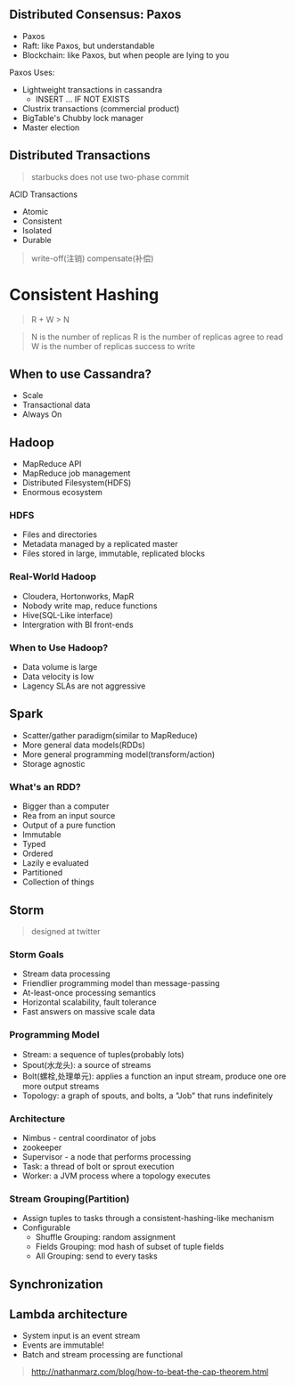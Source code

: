## Distributed Consensus: Paxos

+ Paxos
+ Raft: like Paxos, but understandable
+ Blockchain: like Paxos, but when people are lying to you

Paxos Uses:

+ Lightweight transactions in cassandra
  + INSERT  ... IF NOT EXISTS
+ Clustrix transactions (commercial product)
+ BigTable's Chubby lock manager
+ Master election

## Distributed Transactions

> starbucks does not use two-phase commit

ACID Transactions

+ Atomic
+ Consistent
+ Isolated
+ Durable

> write-off(注销)
> compensate(补偿)

# Consistent Hashing


> R + W > N

> N is the number of replicas
> R is the number of replicas agree to read
> W is the number of replicas success to write


## When to use Cassandra?

+ Scale
+ Transactional data
+ Always On


## Hadoop

+ MapReduce API
+ MapReduce job management
+ Distributed Filesystem(HDFS)
+ Enormous ecosystem

### HDFS

+ Files and directories
+ Metadata managed by a replicated master
+ Files stored in large, immutable, replicated blocks


### Real-World Hadoop

+ Cloudera, Hortonworks, MapR
+ Nobody write map, reduce functions
+ Hive(SQL-Like interface)
+ Intergration with BI front-ends

### When to Use Hadoop?

+ Data volume is large
+ Data velocity is low
+ Lagency SLAs are not aggressive

## Spark

+ Scatter/gather paradigm(similar to MapReduce)
+ More general data models(RDDs)
+ More general programming model(transform/action)
+ Storage agnostic

### What's an RDD?

+ Bigger than a computer
+ Rea from an input source
+ Output of a pure function
+ Immutable
+ Typed
+ Ordered
+ Lazily e evaluated
+ Partitioned
+ Collection of things

## Storm

> designed at twitter

### Storm Goals

+ Stream data processing
+ Friendlier programming model than message-passing
+ At-least-once processing semantics
+ Horizontal scalability, fault tolerance
+ Fast answers on massive scale data

### Programming Model

+ Stream: a sequence of tuples(probably lots)
+ Spout(水龙头): a source of streams
+ Bolt(螺栓,处理单元): applies a function an input stream, produce one ore more output streams
+ Topology: a graph of spouts, and bolts, a "Job" that runs indefinitely


### Architecture

+ Nimbus - central coordinator of jobs
+ zookeeper
+ Supervisor - a node that performs processing
+ Task: a thread of bolt or sprout execution
+ Worker: a JVM process where a topology executes

### Stream Grouping(Partition)

+ Assign tuples to tasks through a consistent-hashing-like mechanism
+ Configurable
  + Shuffle Grouping: random assignment
  + Fields Grouping: mod hash of subset of tuple fields
  + All Grouping: send to every tasks


## Synchronization

## Lambda architecture


+ System input is an event stream
+ Events are immutable!
+ Batch and stream processing are functional

> http://nathanmarz.com/blog/how-to-beat-the-cap-theorem.html





